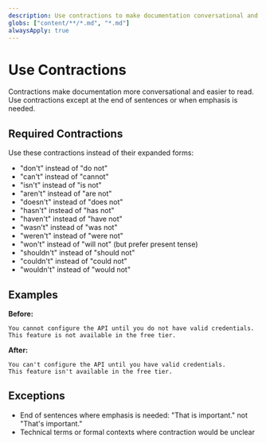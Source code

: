 ```yaml
---
description: Use contractions to make documentation conversational and accessible
globs: ["content/**/*.md", "*.md"]
alwaysApply: true
---
```


# Use Contractions

Contractions make documentation more conversational and easier to read. Use contractions except at the end of sentences or when emphasis is needed.

## Required Contractions

Use these contractions instead of their expanded forms:

- "don't" instead of "do not"
- "can't" instead of "cannot"
- "isn't" instead of "is not"
- "aren't" instead of "are not"
- "doesn't" instead of "does not"
- "hasn't" instead of "has not"
- "haven't" instead of "have not"
- "wasn't" instead of "was not"
- "weren't" instead of "were not"
- "won't" instead of "will not" (but prefer present tense)
- "shouldn't" instead of "should not"
- "couldn't" instead of "could not"
- "wouldn't" instead of "would not"

## Examples

**Before:**
```
You cannot configure the API until you do not have valid credentials. 
This feature is not available in the free tier.
```

**After:**
```
You can't configure the API until you have valid credentials.
This feature isn't available in the free tier.
```

## Exceptions

- End of sentences where emphasis is needed: "That is important." not "That's important."
- Technical terms or formal contexts where contraction would be unclear

